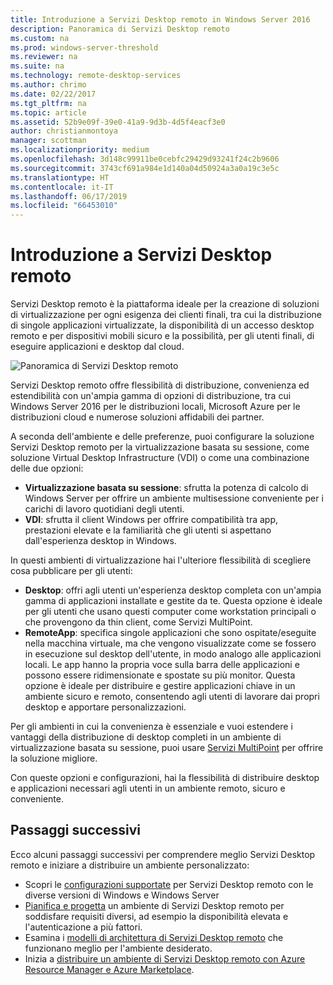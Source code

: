 ```yaml
---
title: Introduzione a Servizi Desktop remoto in Windows Server 2016
description: Panoramica di Servizi Desktop remoto
ms.custom: na
ms.prod: windows-server-threshold
ms.reviewer: na
ms.suite: na
ms.technology: remote-desktop-services
ms.author: chrimo
ms.date: 02/22/2017
ms.tgt_pltfrm: na
ms.topic: article
ms.assetid: 52b9e09f-39e0-41a9-9d3b-4d5f4eacf3e0
author: christianmontoya
manager: scottman
ms.localizationpriority: medium
ms.openlocfilehash: 3d148c99911be0cebfc29429d93241f24c2b9606
ms.sourcegitcommit: 3743cf691a984e1d140a04d50924a3a0a19c3e5c
ms.translationtype: HT
ms.contentlocale: it-IT
ms.lasthandoff: 06/17/2019
ms.locfileid: "66453010"
---
```

# <a name="welcome-to-remote-desktop-services"></a>Introduzione a Servizi Desktop remoto 

Servizi Desktop remoto è la piattaforma ideale per la creazione di soluzioni di virtualizzazione per ogni esigenza dei clienti finali, tra cui la distribuzione di singole applicazioni virtualizzate, la disponibilità di un accesso desktop remoto e per dispositivi mobili sicuro e la possibilità, per gli utenti finali, di eseguire applicazioni e desktop dal cloud.

![Panoramica di Servizi Desktop remoto](./media/rds-overview.png)

Servizi Desktop remoto offre flessibilità di distribuzione, convenienza ed estendibilità con un'ampia gamma di opzioni di distribuzione, tra cui Windows Server 2016 per le distribuzioni locali, Microsoft Azure per le distribuzioni cloud e numerose soluzioni affidabili dei partner.

A seconda dell'ambiente e delle preferenze, puoi configurare la soluzione Servizi Desktop remoto per la virtualizzazione basata su sessione, come soluzione Virtual Desktop Infrastructure (VDI) o come una combinazione delle due opzioni:

- **Virtualizzazione basata su sessione**: sfrutta la potenza di calcolo di Windows Server per offrire un ambiente multisessione conveniente per i carichi di lavoro quotidiani degli utenti.
- **VDI**: sfrutta il client Windows per offrire compatibilità tra app, prestazioni elevate e la familiarità che gli utenti si aspettano dall'esperienza desktop in Windows.

In questi ambienti di virtualizzazione hai l'ulteriore flessibilità di scegliere cosa pubblicare per gli utenti:

- **Desktop**: offri agli utenti un'esperienza desktop completa con un'ampia gamma di applicazioni installate e gestite da te. Questa opzione è ideale per gli utenti che usano questi computer come workstation principali o che provengono da thin client, come Servizi MultiPoint.
- **RemoteApp**: specifica singole applicazioni che sono ospitate/eseguite nella macchina virtuale, ma che vengono visualizzate come se fossero in esecuzione sul desktop dell'utente, in modo analogo alle applicazioni locali. Le app hanno la propria voce sulla barra delle applicazioni e possono essere ridimensionate e spostate su più monitor. Questa opzione è ideale per distribuire e gestire applicazioni chiave in un ambiente sicuro e remoto, consentendo agli utenti di lavorare dai propri desktop e apportare personalizzazioni.

Per gli ambienti in cui la convenienza è essenziale e vuoi estendere i vantaggi della distribuzione di desktop completi in un ambiente di virtualizzazione basata su sessione, puoi usare [Servizi MultiPoint](../multipoint-services/multipoint-services.md) per offrire la soluzione migliore. 

Con queste opzioni e configurazioni, hai la flessibilità di distribuire desktop e applicazioni necessari agli utenti in un ambiente remoto, sicuro e conveniente.

## <a name="next-steps"></a>Passaggi successivi

Ecco alcuni passaggi successivi per comprendere meglio Servizi Desktop remoto e iniziare a distribuire un ambiente personalizzato:
-   Scopri le [configurazioni supportate](rds-supported-config.md) per Servizi Desktop remoto con le diverse versioni di Windows e Windows Server
-   [Pianifica e progetta](rds-plan-and-design.md) un ambiente di Servizi Desktop remoto per soddisfare requisiti diversi, ad esempio la disponibilità elevata e l'autenticazione a più fattori.
-   Esamina i [modelli di architettura di Servizi Desktop remoto](desktop-hosting-logical-architecture.md) che funzionano meglio per l'ambiente desiderato.
-   Inizia a [distribuire un ambiente di Servizi Desktop remoto con Azure Resource Manager e Azure Marketplace](rds-in-azure.md).
